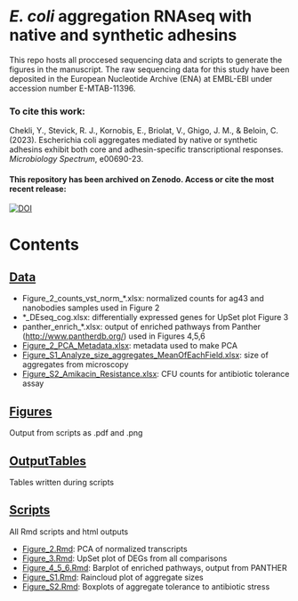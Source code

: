 # *E. coli* aggregation RNAseq with native and synthetic adhesins

This repo hosts all proccesed sequencing data and scripts to generate the figures in the manuscript. The raw sequencing data for this study have been deposited in the European
Nucleotide Archive (ENA) at EMBL-EBI under accession number E-MTAB-11396.

### To cite this work:
Chekli, Y., Stevick, R. J., Kornobis, E., Briolat, V., Ghigo, J. M., & Beloin, C. (2023). Escherichia coli aggregates mediated by native or synthetic adhesins exhibit both core and adhesin-specific transcriptional responses. *Microbiology Spectrum*, e00690-23.


#### This repository has been archived on Zenodo. Access or cite the most recent release:  
[![DOI](https://zenodo.org/badge/DOI/10.5281/zenodo.7595094.svg)](https://doi.org/10.5281/zenodo.7595094)


# Contents

## [Data](/Data)
- Figure_2_counts_vst_norm_*.xlsx: normalized counts for ag43 and nanobodies samples used in Figure 2
- *_DEseq_cog.xlsx: differentially expressed genes for UpSet plot Figure 3
- panther_enrich_*.xlsx: output of enriched pathways from Panther (http://www.pantherdb.org/) used in Figures 4,5,6
- [Figure_2_PCA_Metadata.xlsx](Data/Figure_2_PCA_Metadata.xlsx): metadata used to make PCA
- [Figure_S1_Analyze_size_aggregates_MeanOfEachField.xlsx](Data/Figure_S1_Analyze_size_aggregates_MeanOfEachField.xlsx): size of aggregates from microscopy
- [Figure_S2_Amikacin_Resistance.xlsx](Data/Figure_S2_Amikacin_Resistance): CFU counts for antibiotic tolerance assay

## [Figures](/Figures)

Output from scripts as .pdf and .png

## [OutputTables](/OutputTables)

Tables written during scripts

## [Scripts](/Scripts)

All Rmd scripts and html outputs

- [Figure_2.Rmd](/Scripts/Figure_2.Rmd): PCA of normalized transcripts
- [Figure_3.Rmd](/Scripts/Figure_3.Rmd): UpSet plot of DEGs from all comparisons
- [Figure_4_5_6.Rmd](/Scripts/Figure_4_5_6.Rmd): Barplot of enriched pathways, output from PANTHER
- [Figure_S1.Rmd](/Scripts/Figure_S1.Rmd): Raincloud plot of aggregate sizes
- [Figure_S2.Rmd](/Scripts/Figure_S2.Rmd): Boxplots of aggregate tolerance to antibiotic stress
